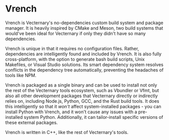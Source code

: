 # Vrench

Vrench is Vecternary's no-dependencies custom build system and package manager. It is heavily inspired by CMake and Meson, two build systems that would've been ideal for Vecternary if only they didn't have so many dependencies.

Vrench is unique in that it requires no configuration files. Rather, dependencies are intelligently found and included by Vrench. It is also fully cross-platform, with the option to generate bash build scripts, Unix Makefiles, or Visual Studio solutions. Its smart dependency system resolves conflicts in the dependency tree automatically, preventing the headaches of tools like NPM.

Vrench is packaged as a single binary and can be used to install not only the rest of the Vecternary tools ecosystem, such as Vbundler or Vfmt, but also all other development packages that Vecternary directly or indirectly relies on, including Node.js, Python, GCC, and the Rust build tools. It does this intelligently so that it *won't* affect system-installed packages - you can install Python with Vrench, and it won't cause any issues with a pre-installed system Python. Additionally, it can tailor-install specific versions of these external packages.

Vrench is written in C++, like the rest of Vecternary's tools.
